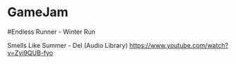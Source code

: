 # GameJam

#Endless Runner - Winter Run

Smells Like Summer - Del (Audio Library)
https://www.youtube.com/watch?v=Zyi9QUB-fyo

